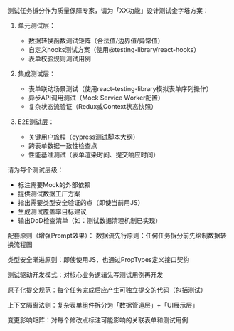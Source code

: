 测试任务拆分作为质量保障专家，请为「XX功能」设计测试金字塔方案：
1. 单元测试层：
   - 数据转换函数测试矩阵（合法值/边界值/异常值）
   - 自定义hooks测试方案（使用@testing-library/react-hooks）
   - 表单校验规则测试用例

2. 集成测试层：
   - 表单联动场景测试（使用react-testing-library模拟表单序列操作）
   - 异步API调用测试（Mock Service Worker配置）
   - 复杂状态流验证（Redux或Context状态快照）

3. E2E测试层：
   - 关键用户旅程（cypress测试脚本大纲）
   - 跨表单数据一致性检查点
   - 性能基准测试（表单渲染时间、提交响应时间）

请为每个测试层级：
- 标注需要Mock的外部依赖
- 提供测试数据工厂方案
- 指出需要类型安全验证的点（即使当前用JS）
- 生成测试覆盖率目标建议
- 输出DoD检查清单（如：测试数据清理机制已实现）


配套原则（增强Prompt效果）：
数据流先行原则：任何任务拆分前先绘制数据转换流程图

类型安全渐进原则：即使使用JS，也通过PropTypes定义接口契约

测试驱动开发模式：对核心业务逻辑先写测试用例再开发

原子化提交规范：每个任务完成后应产生可独立提交的代码（包括测试）

上下文隔离法则：复杂表单组件拆分为「数据管道层」+「UI展示层」

变更影响矩阵：对每个修改点标注可能影响的关联表单和测试用例